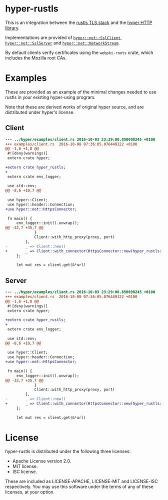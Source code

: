 # hyper-rustls
This is an integration between the [rustls TLS stack](https://github.com/ctz/rustls)
and the [hyper HTTP library](https://github.com/hyperium/hyper).

Implementations are provided of
[`hyper::net::SslClient`](http://hyper.rs/hyper/v0.9.10/hyper/net/trait.SslClient.html),
[`hyper::net::SslServer`](http://hyper.rs/hyper/v0.9.10/hyper/net/trait.SslServer.html)
and [`hyper::net::NetworkStream`](http://hyper.rs/hyper/v0.9.10/hyper/net/trait.NetworkStream.html).

By default clients verify certificates using the `webpki-roots` crate, which includes
the Mozilla root CAs.

# Examples
These are provided as an example of the minimal changes needed to
use rustls in your existing hyper-using program.

Note that these are derived works of original hyper source, and are
distributed under hyper's license.

## Client

```diff
--- ../hyper/examples/client.rs	2016-10-03 23:29:00.850098245 +0100
+++ examples/client.rs	2016-10-08 07:36:05.076449122 +0100
@@ -1,6 +1,8 @@
 #![deny(warnings)]
 extern crate hyper;
 
+extern crate hyper_rustls;
+
 extern crate env_logger;
 
 use std::env;
@@ -8,6 +10,7 @@
 
 use hyper::Client;
 use hyper::header::Connection;
+use hyper::net::HttpsConnector;
 
 fn main() {
     env_logger::init().unwrap();
@@ -32,7 +35,7 @@
             }
             Client::with_http_proxy(proxy, port)
         },
-        _ => Client::new()
+        _ => Client::with_connector(HttpsConnector::new(hyper_rustls::TlsClient::new()))
     };
 
     let mut res = client.get(&*url)
```

## Server

```diff
--- ../hyper/examples/client.rs	2016-10-03 23:29:00.850098245 +0100
+++ examples/client.rs	2016-10-08 07:36:05.076449122 +0100
@@ -1,6 +1,8 @@
 #![deny(warnings)]
 extern crate hyper;
 
+extern crate hyper_rustls;
+
 extern crate env_logger;
 
 use std::env;
@@ -8,6 +10,7 @@
 
 use hyper::Client;
 use hyper::header::Connection;
+use hyper::net::HttpsConnector;
 
 fn main() {
     env_logger::init().unwrap();
@@ -32,7 +35,7 @@
             }
             Client::with_http_proxy(proxy, port)
         },
-        _ => Client::new()
+        _ => Client::with_connector(HttpsConnector::new(hyper_rustls::TlsClient::new()))
     };
 
     let mut res = client.get(&*url)
```

# License
hyper-rustls is distributed under the following three licenses:

- Apache License version 2.0.
- MIT license.
- ISC license.

These are included as LICENSE-APACHE, LICENSE-MIT and LICENSE-ISC
respectively.  You may use this software under the terms of any
of these licenses, at your option.


